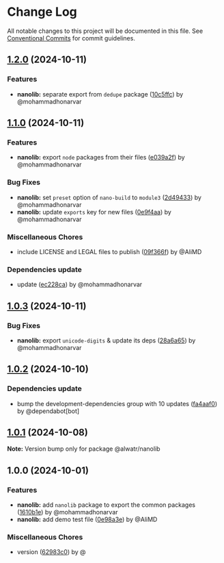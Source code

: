 # Change Log

All notable changes to this project will be documented in this file.
See [Conventional Commits](https://conventionalcommits.org) for commit guidelines.

## [1.2.0](https://github.com/Alwatr/nanolib/compare/@alwatr/nanolib@1.1.0...@alwatr/nanolib@1.2.0) (2024-10-11)

### Features

* **nanolib:** separate export from `dedupe` package ([10c5ffc](https://github.com/Alwatr/nanolib/commit/10c5ffcb5fc208796410c9a99a6e41ad1992bc46)) by @mohammadhonarvar

## [1.1.0](https://github.com/Alwatr/nanolib/compare/@alwatr/nanolib@1.0.3...@alwatr/nanolib@1.1.0) (2024-10-11)

### Features

* **nanolib:** export `node` packages from their files ([e039a2f](https://github.com/Alwatr/nanolib/commit/e039a2f75e572943d5dfb1cedebe1d8fc4dfdcc6)) by @mohammadhonarvar

### Bug Fixes

* **nanolib:** set `preset` option of `nano-build` to `module3` ([2d49433](https://github.com/Alwatr/nanolib/commit/2d494338c98ae9ef152ac1823c4288d6cc486cf7)) by @mohammadhonarvar
* **nanolib:** update `exports` key for new files ([0e9f4aa](https://github.com/Alwatr/nanolib/commit/0e9f4aa896c730afda713ea1e65e2c4ff70c4054)) by @mohammadhonarvar

### Miscellaneous Chores

* include LICENSE and LEGAL files to publish ([09f366f](https://github.com/Alwatr/nanolib/commit/09f366f680bfa9fb26acb2cd1ccbc68c5a9e9ad8)) by @AliMD

### Dependencies update

* update ([ec228ca](https://github.com/Alwatr/nanolib/commit/ec228ca8887a7210cd974b279318b61ec6b2c7f6)) by @mohammadhonarvar

## [1.0.3](https://github.com/Alwatr/nanolib/compare/@alwatr/nanolib@1.0.2...@alwatr/nanolib@1.0.3) (2024-10-11)

### Bug Fixes

* **nanolib:** export `unicode-digits` & update its deps ([28a6a65](https://github.com/Alwatr/nanolib/commit/28a6a65b2cf213ebb2db53722e28421e9a8bf752)) by @mohammadhonarvar

## [1.0.2](https://github.com/Alwatr/nanolib/compare/@alwatr/nanolib@1.0.1...@alwatr/nanolib@1.0.2) (2024-10-10)

### Dependencies update

* bump the development-dependencies group with 10 updates ([fa4aaf0](https://github.com/Alwatr/nanolib/commit/fa4aaf04c907ecae06aa14000ce35216170c15ad)) by @dependabot[bot]

## [1.0.1](https://github.com/Alwatr/nanolib/compare/@alwatr/nanolib@1.0.0...@alwatr/nanolib@1.0.1) (2024-10-08)

**Note:** Version bump only for package @alwatr/nanolib

## 1.0.0 (2024-10-01)

### Features

* **nanolib:** add `nanolib` package to export the common packages ([1610b1e](https://github.com/Alwatr/nanolib/commit/1610b1eb5dd7e7f10505b35ae016889c7f4b6b24)) by @mohammadhonarvar
* **nanolib:** add demo test file ([0e98a3e](https://github.com/Alwatr/nanolib/commit/0e98a3e899fb7ce172bdf879ca6c0e6a46068612)) by @AliMD

### Miscellaneous Chores

* version ([62983c0](https://github.com/Alwatr/nanolib/commit/62983c0009e8d77e9472bcbb8ccb49b0cff60947)) by @
